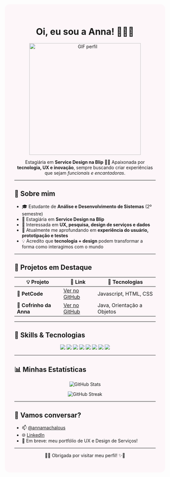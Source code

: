 <div style="background-color: #fdf6f9; padding: 30px; border-radius: 15px;">

<h1 align="center">Oi, eu sou a Anna! 👩‍💻🌸</h1>

<p align="center">
  <img src="https://media3.giphy.com/media/xT9IgzoKnwFNmISR8I/giphy.gif" alt="GIF perfil" width="350">
</p>

<p align="center">
  Estagiária em <strong>Service Design na Blip</strong> 💬✨  
  Apaixonada por <strong>tecnologia, UX e inovação</strong>, sempre buscando criar experiências que sejam <em>funcionais e encantadoras</em>.  
</p>

---

## 💖 Sobre mim  

- 🎓 Estudante de **Análise e Desenvolvimento de Sistemas** (2º semestre)  
- 🚀 Estagiária em **Service Design na Blip**  
- 🎨 Interessada em **UX, pesquisa, design de serviços e dados**  
- 🌱 Atualmente me aprofundando em **experiência do usuário, prototipação e testes**  
- 💡 Acredito que **tecnologia + design** podem transformar a forma como interagimos com o mundo  

---

## 💼 Projetos em Destaque  

| 💡 Projeto | 🔗 Link | 🧰 Tecnologias |
|------------|---------|----------------|
| 🐾 **PetCode** | [Ver no GitHub](https://github.com/annamachalous/PetCode) | Javascript, HTML, CSS |
| 🐷 **Cofrinho da Anna** | [Ver no GitHub](https://github.com/annamachalous/CofrinhoDaAnna) | Java, Orientação a Objetos |

---

## 🧰 Skills & Tecnologias  

<p align="center">
  <img src="https://img.shields.io/badge/Java-ED8B00?style=for-the-badge&logo=java&logoColor=white"/>
  <img src="https://img.shields.io/badge/AngularJS-DD0031?style=for-the-badge&logo=angularjs&logoColor=white"/>
  <img src="https://img.shields.io/badge/HTML5-E34F26?style=for-the-badge&logo=html5&logoColor=white"/>
  <img src="https://img.shields.io/badge/CSS3-1572B6?style=for-the-badge&logo=css3&logoColor=white"/>
  <img src="https://img.shields.io/badge/Git-F05032?style=for-the-badge&logo=git&logoColor=white"/>
  <img src="https://img.shields.io/badge/UX%20Research-8A2BE2?style=for-the-badge&logo=figma&logoColor=white"/>
  <img src="https://img.shields.io/badge/Service%20Design-FF69B4?style=for-the-badge"/>
  <img src="https://img.shields.io/badge/Dados📊-pink?style=for-the-badge"/>
</p>

---

## 📊 Minhas Estatísticas  

<p align="center">
  <img src="https://github-readme-stats.vercel.app/api?username=annamachalous&show_icons=true&theme=dracula" alt="GitHub Stats"/>
</p>

<p align="center">
  <img src="https://streak-stats.demolab.com?user=annamachalous&theme=dracula&hide_border=false" alt="GitHub Streak"/>
</p>

---

## 💬 Vamos conversar?  

- 📫 [@annamachalous](https://github.com/annamachalous)  
- 🌐 [LinkedIn](https://www.linkedin.com/in/annamachalous/)  
- 🧪 Em breve: meu portfólio de UX e Design de Serviços!  

---

<p align="center">
  🌸✨ Obrigada por visitar meu perfil! ✨🌸
</p>

</div>


